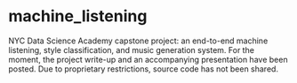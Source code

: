 # machine_listening
NYC Data Science Academy capstone project: an end-to-end machine listening, style classification, and music generation system.
For the moment, the project write-up and an accompanying presentation have been posted. Due to proprietary restrictions, source code has not been shared.
